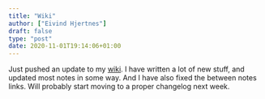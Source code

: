 ```yaml
---
title: "Wiki"
author: ["Eivind Hjertnes"]
draft: false
type: "post"
date: 2020-11-01T19:14:06+01:00
---
```


Just pushed an update to my [wiki](https://hjertnes.wiki). I have written a lot of new stuff, and updated most notes in some way. And I have also fixed the between notes links. Will probably start moving to a proper changelog next week.
